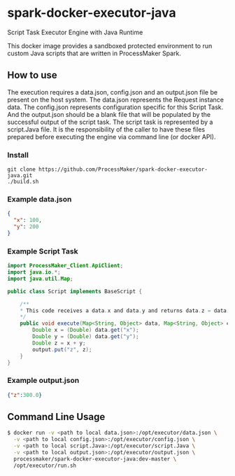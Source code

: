 # spark-docker-executor-java
Script Task Executor Engine with Java Runtime

This docker image provides a sandboxed protected environment to run custom Java scripts that are written in ProcessMaker Spark.

## How to use
The execution requires a data.json, config.json and an output.json file be present on the host system. The data.json represents the 
Request instance data.  The config.json represents configuration specific for this Script Task. And the output.json should be a blank 
file that will be populated by the successful output of the script task. The script task is represented by a script.Java file.
It is the responsibility of the caller to have these files prepared before executing the engine via command line (or docker API).


### Install

```
git clone https://github.com/ProcessMaker/spark-docker-executor-java.git
./build.sh
```

### Example data.json
```json
{
  "x": 100,
  "y": 200
}
```

### Example Script Task
```Java
import ProcessMaker_Client.ApiClient;
import java.io.*;
import java.util.Map;

public class Script implements BaseScript {

    /**
    * This code receives a data.x and data.y and returns data.z = data.x + data.y
    */
    public void execute(Map<String, Object> data, Map<String, Object> config, Map<String, Object> output, ApiClient api) {
        Double x = (Double) data.get("x");
        Double y = (Double) data.get("y");
        Double z = x + y;
        output.put("z", z);
    }
}
```

### Example output.json
```json
{"z":300.0}
```

## Command Line Usage
```bash
$ docker run -v <path to local data.json>:/opt/executor/data.json \
  -v <path to local config.json>:/opt/executor/config.json \
  -v <path to local script.Java>:/opt/executor/script.Java \
  -v <path to local output.json>:/opt/executor/output.json \
  processmaker/spark-docker-executor-java:dev-master \
  /opt/executor/run.sh
```
